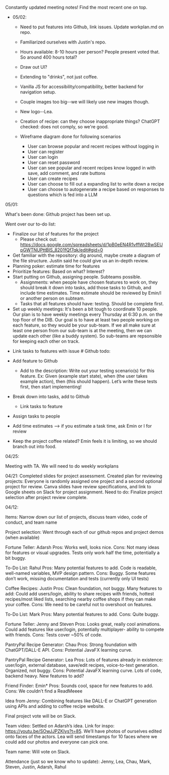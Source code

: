 Constantly updated meeting notes! Find the most recent one on top.

* 05/02:
    * Need to put features into Github, link issues. Update workplan.md on repo.
    * Familiarized ourselves with Justin's repo. 

    * Hours available: 8-10 hours per person? People present voted that. So around 400 hours total?

    * Draw out UI?
    * Extending to "drinks", not just coffee.
    * Vanilla JS for accessibility/compatibility, better backend for navigation setup.
    * Couple images too big--we will likely use new images though.
    * New logo--Lea.

    * Creation of recipe: can they choose inappropriate things? ChatGPT checked: does not comply, so we're good.

    * Wireframe diagram done for following scenarios
        * User can browse popular and recent recipes without logging in
        * User can register 
        * User can login
        * User can reset password
        * User can see popular and recent recipes know logged in with save, add comment, and rate buttons
        * User can create recipes
        * User can choose to fill out a expanding list to write down a recipe
        * User can choose to autogenerate a recipe based on responses to questions which is fed into a LLM


05/01:

What's been done: Github project has been set up. 

Went over our to-do list:
- Finalize our list of features for the project
  - Please check out: https://docs.google.com/spreadsheets/d/1pB0eEN4R1vffWt2BwSEUpGWTNUPttBIS_8201fQf7qk/edit#gid=0
- Get familiar with the repository: dig around, maybe create a diagram of the file structure. Justin said he could give us an in-depth review.
- Planning poker: estimate time for features
- Prioritize features: Based on what? Interest?
- Start putting on Github, assigning people. Subteams possible. 
    - Assignments: when people have chosen features to work on, they should break it down into tasks, add those tasks to Github, and include time estimates. Time estimate should be reviewed by Emin/I or another person on subteam.
    - Tasks that all features should have: testing. Should be complete first.
- Set up weekly meetings: It's been a bit tough to coordinate 10 people. Our plan is to have weekly meetings every Thursday at 6:30 p.m. on the top floor of the DIB. Our goal is to have at least two people working on each feature, so they would be your sub-team. If we all make sure at least one person from our sub-team is at the meeting, then we can update each other (like a buddy system). So sub-teams are repsonsible for keeping each other on track.

* Link tasks to features with issue #
Github todo:
- Add feature to Github
    - Add to the description: Write out your testing scenario(s) for this feature. Ex: Given (example start state), when (the user takes example action), then (this should happen). Let’s write these tests first, then start implementing!
- Break down into tasks, add to Github
    - Link tasks to feature
- Assign tasks to people
- Add time estimates —> if you estimate a task time, ask Emin or I for review

- Keep the project coffee related? Emin feels it is limiting, so we should branch out into food.

04/25:

Meeting with TA. We will need to do weekly workplans

04/21:
Completed slides for project assessment. Created plan for reviewing projects: Everyone is randomly assigned one project and a second optional project for review. Canva slides have review specifications, and link to Google sheets on Slack for project assignment.
Need to do: Finalize project selection after project review complete.

04/12:

Items: Narrow down our list of projects, discuss team video, code of conduct, and team name

Project selection: Went through each of our github repos and project demos (when available)

Fortune Teller: Adarsh
Pros: Works well, looks nice.
Cons: Not many ideas for features or visual upgrades. Tests only work half the time, potentially a bit buggy.

To-Do List: Rahul
Pros: Many potential features to add. Code is readable, well-named variables, MVP design pattern.
Cons: Buggy. Some features don’t work, missing documentation and tests (currently only UI tests)

Coffee Recipes: Justin
Pros: Clean foundation, not buggy. Many features to add: Could add users/login, ability to share recipes with friends, hottest recipes/most liked lists, searching nearby coffee shops if they can make your coffee. 
Cons: We need to be careful not to overshoot on features.

To-Do List: Mark
Pros: Many potential features to add.
Cons: Quite buggy.

Fortune Teller: Jenny and Steven
Pros: Looks great, really cool animations. Could add features like user/login, potentially multiplayer- ability to compete with friends.
Cons: Tests cover ~50% of code.

PantryPal Recipe Generator: Chau
Pros: Strong foundation with ChatGPT/DALL-E API. 
Cons: Potential JavaFX learning curve.

PantryPal Recipe Generator: Lea
Pros: Lots of features already in existence: user/login, external database, save/edit recipes, voice-to-text generation. Organized, not buggy.
Cons: Potential JavaFX learning curve. Lots of code, backend heavy. New features to add?

Friend Finder: Emin*
Pros: Sounds cool, space for new features to add.
Cons: We couldn’t find a ReadMeeee

Idea from Jenny: Combining features like DALL-E or ChatGPT generation using APIs and adding to coffee recipe website.

Final project vote will be on Slack.

Team video: Settled on Adarsh’s idea. Link for inspo: https://youtu.be/SOwJJPZKIys?t=85. We’ll have photos of ourselves edited onto faces of the actors. Lea will send timestamps for 10 faces where we could add our photos and everyone can pick one.

Team name: Will vote on Slack.

Attendance (just so we know who to update):
Jenny, Lea, Chau, Mark, Steven, Justin, Adarsh, Rahul


